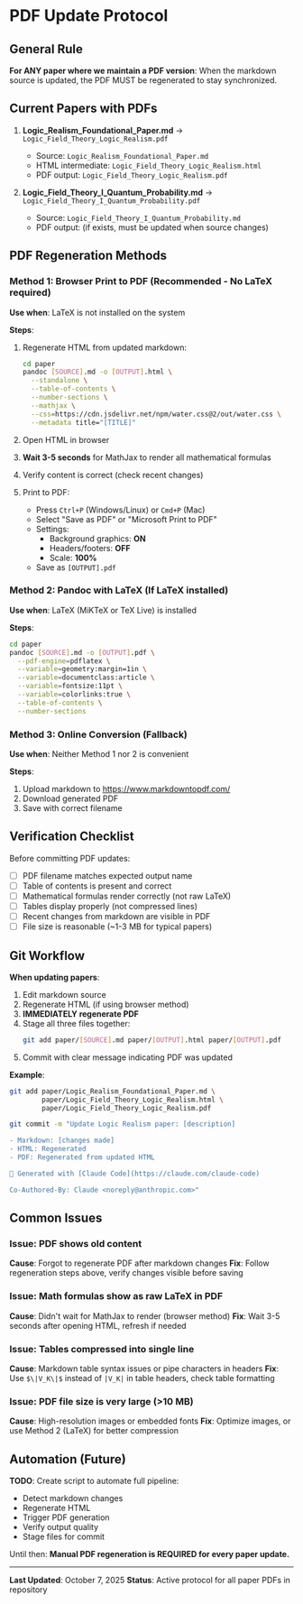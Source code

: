 # PDF Update Protocol

## General Rule

**For ANY paper where we maintain a PDF version**: When the markdown source is updated, the PDF MUST be regenerated to stay synchronized.

## Current Papers with PDFs

1. **Logic_Realism_Foundational_Paper.md** → `Logic_Field_Theory_Logic_Realism.pdf`
   - Source: `Logic_Realism_Foundational_Paper.md`
   - HTML intermediate: `Logic_Field_Theory_Logic_Realism.html`
   - PDF output: `Logic_Field_Theory_Logic_Realism.pdf`

2. **Logic_Field_Theory_I_Quantum_Probability.md** → `Logic_Field_Theory_I_Quantum_Probability.pdf`
   - Source: `Logic_Field_Theory_I_Quantum_Probability.md`
   - PDF output: (if exists, must be updated when source changes)

## PDF Regeneration Methods

### Method 1: Browser Print to PDF (Recommended - No LaTeX required)

**Use when**: LaTeX is not installed on the system

**Steps**:
1. Regenerate HTML from updated markdown:
   ```bash
   cd paper
   pandoc [SOURCE].md -o [OUTPUT].html \
     --standalone \
     --table-of-contents \
     --number-sections \
     --mathjax \
     --css=https://cdn.jsdelivr.net/npm/water.css@2/out/water.css \
     --metadata title="[TITLE]"
   ```

2. Open HTML in browser
3. **Wait 3-5 seconds** for MathJax to render all mathematical formulas
4. Verify content is correct (check recent changes)
5. Print to PDF:
   - Press `Ctrl+P` (Windows/Linux) or `Cmd+P` (Mac)
   - Select "Save as PDF" or "Microsoft Print to PDF"
   - Settings:
     - Background graphics: **ON**
     - Headers/footers: **OFF**
     - Scale: **100%**
   - Save as `[OUTPUT].pdf`

### Method 2: Pandoc with LaTeX (If LaTeX installed)

**Use when**: LaTeX (MiKTeX or TeX Live) is installed

**Steps**:
```bash
cd paper
pandoc [SOURCE].md -o [OUTPUT].pdf \
  --pdf-engine=pdflatex \
  --variable=geometry:margin=1in \
  --variable=documentclass:article \
  --variable=fontsize:11pt \
  --variable=colorlinks:true \
  --table-of-contents \
  --number-sections
```

### Method 3: Online Conversion (Fallback)

**Use when**: Neither Method 1 nor 2 is convenient

**Steps**:
1. Upload markdown to https://www.markdowntopdf.com/
2. Download generated PDF
3. Save with correct filename

## Verification Checklist

Before committing PDF updates:

- [ ] PDF filename matches expected output name
- [ ] Table of contents is present and correct
- [ ] Mathematical formulas render correctly (not raw LaTeX)
- [ ] Tables display properly (not compressed lines)
- [ ] Recent changes from markdown are visible in PDF
- [ ] File size is reasonable (~1-3 MB for typical papers)

## Git Workflow

**When updating papers**:
1. Edit markdown source
2. Regenerate HTML (if using browser method)
3. **IMMEDIATELY regenerate PDF**
4. Stage all three files together:
   ```bash
   git add paper/[SOURCE].md paper/[OUTPUT].html paper/[OUTPUT].pdf
   ```
5. Commit with clear message indicating PDF was updated

**Example**:
```bash
git add paper/Logic_Realism_Foundational_Paper.md \
        paper/Logic_Field_Theory_Logic_Realism.html \
        paper/Logic_Field_Theory_Logic_Realism.pdf

git commit -m "Update Logic Realism paper: [description]

- Markdown: [changes made]
- HTML: Regenerated
- PDF: Regenerated from updated HTML

🤖 Generated with [Claude Code](https://claude.com/claude-code)

Co-Authored-By: Claude <noreply@anthropic.com>"
```

## Common Issues

### Issue: PDF shows old content
**Cause**: Forgot to regenerate PDF after markdown changes
**Fix**: Follow regeneration steps above, verify changes visible before saving

### Issue: Math formulas show as raw LaTeX in PDF
**Cause**: Didn't wait for MathJax to render (browser method)
**Fix**: Wait 3-5 seconds after opening HTML, refresh if needed

### Issue: Tables compressed into single line
**Cause**: Markdown table syntax issues or pipe characters in headers
**Fix**: Use `$\|V_K\|$` instead of `|V_K|` in table headers, check table formatting

### Issue: PDF file size is very large (>10 MB)
**Cause**: High-resolution images or embedded fonts
**Fix**: Optimize images, or use Method 2 (LaTeX) for better compression

## Automation (Future)

**TODO**: Create script to automate full pipeline:
- Detect markdown changes
- Regenerate HTML
- Trigger PDF generation
- Verify output quality
- Stage files for commit

Until then: **Manual PDF regeneration is REQUIRED for every paper update.**

---

**Last Updated**: October 7, 2025
**Status**: Active protocol for all paper PDFs in repository
